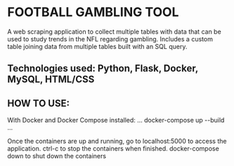 # FOOTBALL GAMBLING TOOL

A web scraping application to collect multiple tables with data that can be used to study trends in the NFL
regarding gambling. Includes a custom table joining data from multiple tables built with an SQL query.

## Technologies used: Python, Flask, Docker, MySQL, HTML/CSS

## HOW TO USE:
With Docker and Docker Compose installed:
...
docker-compose up --build
...

Once the containers are up and running, go to localhost:5000 to access the application.
ctrl-c to stop the containers when finished.
docker-compose down to shut down the containers